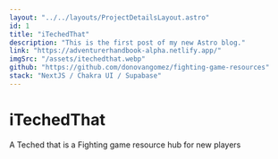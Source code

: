 ```yaml
---
layout: "../../layouts/ProjectDetailsLayout.astro"
id: 1
title: "iTechedThat"
description: "This is the first post of my new Astro blog."
link: "https://adventurerhandbook-alpha.netlify.app/"
imgSrc: "/assets/itechedthat.webp"
github: "https://github.com/donovangomez/fighting-game-resources"
stack: "NextJS / Chakra UI / Supabase"
---
```


# iTechedThat

A Teched that is a Fighting game resource hub for new players
